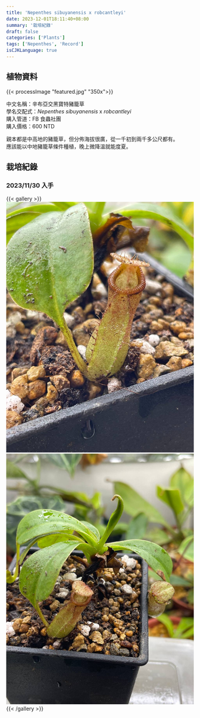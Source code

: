 ```yaml
---
title: 'Nepenthes sibuyanensis x robcantleyi'
date: 2023-12-01T18:11:40+08:00
summary: '栽培紀錄'
draft: false
categories: ['Plants']
tags: ['Nepenthes', 'Record']
isCJKLanguage: true
---
```


## 植物資料

{{< processImage "featured.jpg" "350x">}}

中文名稱：辛布亞交黑寶特豬籠草  
學名交配式：*Nepenthes sibuyanensis* x *robcantleyi*  
購入管道：FB 食蟲社團  
購入價格：600 NTD  

親本都是中高地的豬籠草，但分佈海拔很廣，從一千初到兩千多公尺都有。  
應該能以中地豬籠草條件種植，晚上微降溫就能度夏。  

## 栽培紀錄

### 2023/11/30 入手

{{< gallery >}}
  <img src="./images/2023-11-30(1).jpg" class="grid-w50">
  <img src="./images/2023-11-30(2).jpg" class="grid-w50">
{{< /gallery >}}
